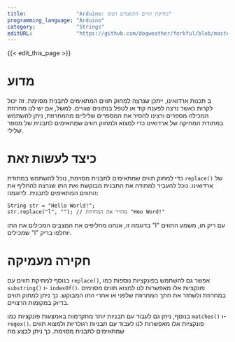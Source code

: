 ```yaml
---
title:                "Arduino: מחיקת תווים התואמים דפוס"
programming_language: "Arduino"
category:             "Strings"
editURL:              "https://github.com/dogweather/forkful/blob/master/content/he/arduino/deleting-characters-matching-a-pattern.md"
---
```


{{< edit_this_page >}}

# מדוע
ב תכנות ארדואינו, ייתכן שנרצה למחוק תווים המתאימים לתבנית מסוימת. זה יכול לקרות כאשר נרצה לפענח קוד או לטפל בנתונים שגויים. למשל, אם יש לנו מחרוזת המכילה מספרים ורצינו להסיר את המספרים שליליים מהמחרוזת, ניתן להשתמש במתודת המחיקה של ארדואינו כדי למצוא ולמחוק תווים שמתאימים לתבנית של מספר שלילי.

# כיצד לעשות זאת
כדי למחוק תווים שמתאימים לתבנית מסוימת, נוכל להשתמש במתודת `replace()` של ארדואינו. נוכל להעביר למתודה את התבנית מבוקשת ואת התו שנרצה להחליף את התווים המתאימים לתבנית. לדוגמה:

```arduino
String str = "Hello World!";
str.replace("l", ""); // מחזיר את המחרוזת "Heo Word!"
```

בדוגמה זו, אנחנו מחליפים את המצבים המכילים את התו "l" עם ריק תו, משמע התווים שמכילים "l" יוחלפו בריק.

# חקירה מעמיקה
בנוסף למחיקת תווים עם `replace()`, אפשר גם להשתמש בפונקציות נוספות כמו `substring()` ו- `indexOf()`. פונקציות אלו מאפשרות לנו למצוא תווים מסוימים במחרוזת ולשחזר את חתך המחרוזת שלפני או אחרי התו המבוקש. כך ניתן למחוק תווים בדיוק במקומות הרצויים.

בנוסף, ניתן גם לעבוד עם תבניות יותר מתקדמות באמצעות פונקציות כמו `matches()` ו- `regex()`. פונקציות אלו מאפשרות לנו לעבוד עם תבניות רגולריות ולמצוא תווים שמתאימים לתבנית מסוימת. כך ניתן לבצע מח